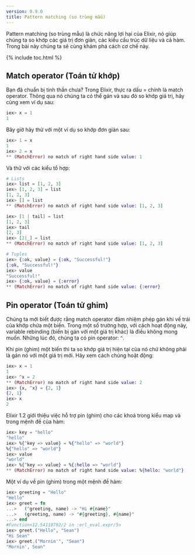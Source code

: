 ```yaml
---
version: 0.9.0
title: Pattern matching (so trùng mẫu)
---
```


Pattern matching (so trùng mẫu) là chức năng lợi hại của Elixir, nó giúp chúng ta so khớp các giá trị đơn giản, các kiểu cấu trúc dữ liệu và cả hàm. Trong bài này chúng ta sẽ cùng khám phá cách cơ chế này.

{% include toc.html %}

## Match operator (Toán tử khớp)

Bạn đã chuẩn bị tinh thần chưa? Trong Elixir, thực ra dấu = chính là match operator. Thông qua nó chúng ta có thể gán và sau đó so khớp giá trị, hãy cùng xem ví dụ sau:

```elixir
iex> x = 1
1
```

Bây giờ hãy thử với một ví dụ so khớp đơn giản sau:

```elixir
iex> 1 = x
1
iex> 2 = x
** (MatchError) no match of right hand side value: 1
```

Và thử với các kiểu tổ hợp:

```elixir
# Lists
iex> list = [1, 2, 3]
iex> [1, 2, 3] = list
[1, 2, 3]
iex> [] = list
** (MatchError) no match of right hand side value: [1, 2, 3]

iex> [1 | tail] = list
[1, 2, 3]
iex> tail
[2, 3]
iex> [2|_] = list
** (MatchError) no match of right hand side value: [1, 2, 3]

# Tuples
iex> {:ok, value} = {:ok, "Successful!"}
{:ok, "Successful!"}
iex> value
"Successful!"
iex> {:ok, value} = {:error}
** (MatchError) no match of right hand side value: {:error}
```

## Pin operator (Toán tử ghim)

Chúng ta mới biết được rằng match operator đảm nhiệm phép gán khi vế trái của khớp chứa một biến. Trong một số trường hợp, với cách hoạt động này, variable rebinding (biến bị gán với một giá trị khác) là điều không mong muốn. Những lúc đó, chúng ta có pin operator: `^`.

Khi pin (ghim) một biến thì ta so khớp giá trị hiện tại của nó chứ không phải là gán nó với một giá trị mới. Hãy xem cách chúng hoặt động:

```elixir
iex> x = 1
1
iex> ^x = 2
** (MatchError) no match of right hand side value: 2
iex> {x, ^x} = {2, 1}
{2, 1}
iex> x
2
```

Elixir 1.2 giới thiệu việc hỗ trợ pin (ghim) cho các khoá trong kiểu map và trong mệnh đề của hàm:

```elixir
iex> key = "hello"
"hello"
iex> %{^key => value} = %{"hello" => "world"}
%{"hello" => "world"}
iex> value
"world"
iex> %{^key => value} = %{:hello => "world"}
** (MatchError) no match of right hand side value: %{hello: "world"}
```

Một ví dụ về pin (ghim) trong một mệnh đề hàm:

```elixir
iex> greeting = "Hello"
"Hello"
iex> greet = fn
...>   (^greeting, name) -> "Hi #{name}"
...>   (greeting, name) -> "#{greeting}, #{name}"
...> end
#Function<12.54118792/2 in :erl_eval.expr/5>
iex> greet.("Hello", "Sean")
"Hi Sean"
iex> greet.("Mornin'", "Sean")
"Mornin', Sean"
```
